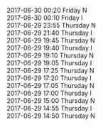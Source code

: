2017-06-30 00:20 Friday  N  
2017-06-30 00:10 Friday  I  
2017-06-29 23:55 Thursday  N  
2017-06-29 21:40 Thursday  I  
2017-06-29 19:45 Thursday  N  
2017-06-29 19:40 Thursday  I  
2017-06-29 19:10 Thursday  N  
2017-06-29 19:05 Thursday  I  
2017-06-29 17:25 Thursday  N  
2017-06-29 17:20 Thursday  I  
2017-06-29 17:05 Thursday  N  
2017-06-29 17:00 Thursday  I  
2017-06-29 15:00 Thursday  N  
2017-06-29 14:55 Thursday  I  
2017-06-29 14:50 Thursday  N  
